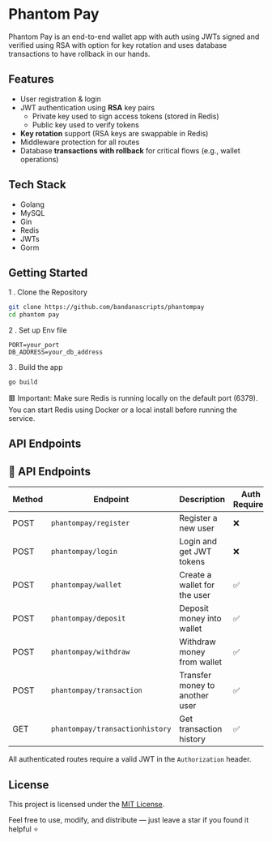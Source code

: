 
# Phantom Pay

Phantom Pay is an end-to-end wallet app with auth using JWTs signed and verified using RSA with option for key rotation and uses database transactions to have rollback in our hands.

## Features

- User registration & login
- JWT authentication using **RSA** key pairs
  - Private key used to sign access tokens (stored in Redis)
  - Public key used to verify tokens
- **Key rotation** support (RSA keys are swappable in Redis)
- Middleware protection for all routes
- Database **transactions with rollback** for critical flows (e.g., wallet operations)

## Tech Stack
- Golang
- MySQL
- Gin
- Redis
- JWTs
- Gorm

## Getting Started 

1 . Clone the Repository 
``` bash
git clone https://github.com/bandanascripts/phantompay
cd phantom pay
``` 

2 . Set up Env file
``` dotenv 
PORT=your_port
DB_ADDRESS=your_db_address
```

3 . Build the app 

```bash
go build
```

🟥 Important: Make sure Redis is running locally on the default port (6379). You can start Redis using Docker or a local install before running the service.

## API Endpoints 

## 📡 API Endpoints

| Method | Endpoint              | Description                     | Auth Required |
|--------|-----------------------|---------------------------------|---------------|
| POST   | `phantompay/register`           | Register a new user             | ❌            |
| POST   | `phantompay/login`              | Login and get JWT tokens        | ❌            |
| POST   | `phantompay/wallet`      | Create a wallet for the user    | ✅            |
| POST   | `phantompay/deposit`     | Deposit money into wallet       | ✅            |
| POST   | `phantompay/withdraw`    | Withdraw money from wallet      | ✅            |
| POST   | `phantompay/transaction`    | Transfer money to another user  | ✅            |
| GET    | `phantompay/transactionhistory`| Get transaction history         | ✅            |

All authenticated routes require a valid JWT in the `Authorization` header.

## License

This project is licensed under the [MIT License](LICENSE).

Feel free to use, modify, and distribute — just leave a star if you found it helpful ⭐
